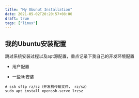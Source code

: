 ```yaml
---
title: "My Ubunut Installation"
date: 2021-05-02T20:20:57+08:00
draft: true
tags: ["linux"]
---
```

## 我的Ubuntu安装配置

跳过系统安装过程以及apt源配置，重点记录下我自己的开发环境配置

-  用户配置


- 一些lib安装
```shell
# ssh sftp rz/sz（开发机传输文件， rz/sz）
sudo apt install openssh-serve lrzsz

```

